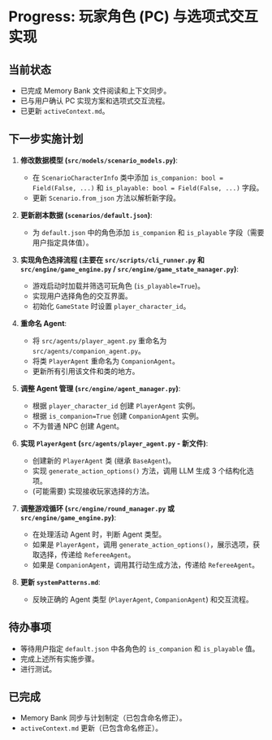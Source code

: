 # Progress: 玩家角色 (PC) 与选项式交互实现

## 当前状态

*   已完成 Memory Bank 文件阅读和上下文同步。
*   已与用户确认 PC 实现方案和选项式交互流程。
*   已更新 `activeContext.md`。

## 下一步实施计划

1.  **修改数据模型 (`src/models/scenario_models.py`)**:
    *   在 `ScenarioCharacterInfo` 类中添加 `is_companion: bool = Field(False, ...)` 和 `is_playable: bool = Field(False, ...)` 字段。
    *   更新 `Scenario.from_json` 方法以解析新字段。

2.  **更新剧本数据 (`scenarios/default.json`)**:
    *   为 `default.json` 中的角色添加 `is_companion` 和 `is_playable` 字段（需要用户指定具体值）。

3.  **实现角色选择流程 (主要在 `src/scripts/cli_runner.py` 和 `src/engine/game_engine.py` / `src/engine/game_state_manager.py`)**:
    *   游戏启动时加载并筛选可玩角色 (`is_playable=True`)。
    *   实现用户选择角色的交互界面。
    *   初始化 `GameState` 时设置 `player_character_id`。

4.  **重命名 Agent**:
    *   将 `src/agents/player_agent.py` 重命名为 `src/agents/companion_agent.py`。
    *   将类 `PlayerAgent` 重命名为 `CompanionAgent`。
    *   更新所有引用该文件和类的地方。

5.  **调整 Agent 管理 (`src/engine/agent_manager.py`)**:
    *   根据 `player_character_id` 创建 `PlayerAgent` 实例。
    *   根据 `is_companion=True` 创建 `CompanionAgent` 实例。
    *   不为普通 NPC 创建 Agent。

6.  **实现 `PlayerAgent` (`src/agents/player_agent.py` - 新文件)**:
    *   创建新的 `PlayerAgent` 类 (继承 `BaseAgent`)。
    *   实现 `generate_action_options()` 方法，调用 LLM 生成 3 个结构化选项。
    *   (可能需要) 实现接收玩家选择的方法。

7.  **调整游戏循环 (`src/engine/round_manager.py` 或 `src/engine/game_engine.py`)**:
    *   在处理活动 Agent 时，判断 Agent 类型。
    *   如果是 `PlayerAgent`，调用 `generate_action_options()`，展示选项，获取选择，传递给 `RefereeAgent`。
    *   如果是 `CompanionAgent`，调用其行动生成方法，传递给 `RefereeAgent`。

8.  **更新 `systemPatterns.md`**:
    *   反映正确的 Agent 类型 (`PlayerAgent`, `CompanionAgent`) 和交互流程。

## 待办事项

*   等待用户指定 `default.json` 中各角色的 `is_companion` 和 `is_playable` 值。
*   完成上述所有实施步骤。
*   进行测试。

## 已完成

*   Memory Bank 同步与计划制定（已包含命名修正）。
*   `activeContext.md` 更新（已包含命名修正）。
